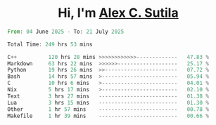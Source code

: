 <h1 align="center">Hi, I'm <a href="https://github.com/alexsutila" target="blank">Alex C. Sutila</a></h1>

<!--START_SECTION:waka-->

```rust
From: 04 June 2025 - To: 21 July 2025

Total Time: 249 hrs 53 mins

C++          120 hrs 28 mins >>>>>>>>>>>>-------------   47.83 %
Markdown     63 hrs 22 mins  >>>>>>-------------------   25.17 %
Python       19 hrs 26 mins  >>-----------------------   07.72 %
Bash         14 hrs 57 mins  >------------------------   05.94 %
C            10 hrs 6 mins   >------------------------   04.01 %
Nix          5 hrs 17 mins   >------------------------   02.10 %
Text         3 hrs 27 mins   -------------------------   01.38 %
Lua          3 hrs 15 mins   -------------------------   01.30 %
Other        1 hr 57 mins    -------------------------   00.78 %
Makefile     1 hr 39 mins    -------------------------   00.66 %
```

<!--END_SECTION:waka-->
